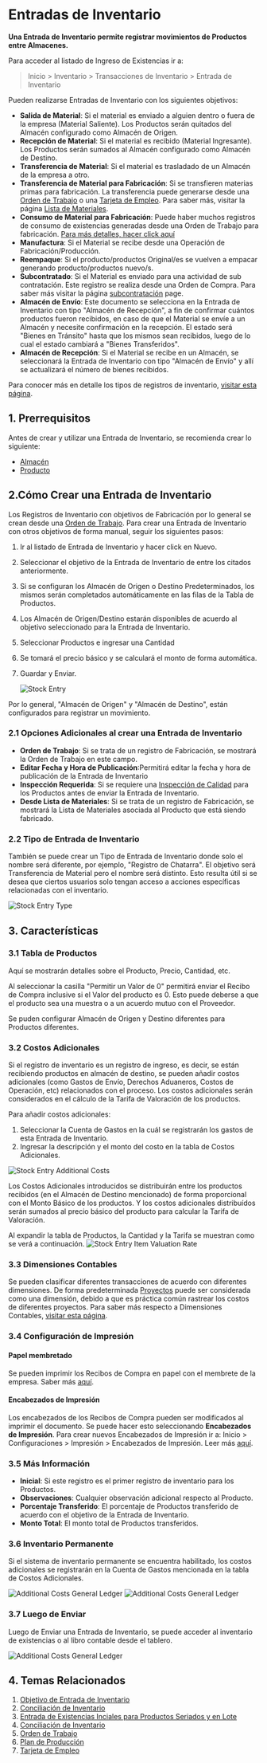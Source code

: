<!-- add-breadcrumbs -->
# Entradas de Inventario

**Una Entrada de Inventario permite registrar movimientos de Productos entre Almacenes.**

Para acceder al listado de Ingreso de Existencias ir a:
> Inicio > Inventario > Transacciones de Inventario > Entrada de Inventario

Pueden realizarse Entradas de Inventario con los siguientes objetivos: 

* **Salida de Material**: Si el material es enviado a alguien dentro o fuera de la empresa (Material Saliente). Los Productos serán quitados del Almacén configurado como Almacén de Origen.
* **Recepción de Material**: Si el material es recibido (Material Ingresante). Los Productos serán sumados al Almacén configurado como Almacén de Destino. 
* **Transferencia de Material**: Si el material es trasladado de un Almacén de la empresa a otro.
* **Transferencia de Material para Fabricación**: Si se transfieren materias primas para fabricación. La transferencia puede generarse desde una [Orden de Trabajo](/docs/user/manual/en/manufacturing/work-order) o una [Tarjeta de Empleo](/docs/user/manual/en/manufacturing/job-card). Para saber más, visitar la página [Lista de Materiales](/docs/user/manual/en/manufacturing/bill-of-materials).
* **Consumo de Material para Fabricación**: Puede haber muchos registros de consumo de existencias generadas desde una Orden de Trabajo para fabricación. [Para más detalles, hacer click aquí](/docs/user/manual/en/manufacturing/articles/material_consumption)
* **Manufactura**: Si el Material se recibe desde una Operación de Fabricación/Producción. 
* **Reempaque**: Si el producto/productos Original/es se vuelven a empacar generando producto/productos nuevo/s. 
* **Subcontratado**: Si el Material es enviado para una actividad de sub contratación. Este registro se realiza desde una Orden de Compra. Para saber más visitar la página [subcontratación](/docs/user/manual/en/manufacturing/subcontracting) page.
* **Almacén de Envío**: Este documento se selecciona en la Entrada de Inventario con tipo "Almacén de Recepción", a fin de confirmar cuántos productos fueron recibidos, en caso de que el Material se envíe a un Almacén y necesite confirmación en la recepción. El estado será "Bienes en Tránsito" hasta que los mismos sean recibidos, luego de lo cual el estado cambiará a "Bienes Transferidos". 
* **Almacén de Recepción**: Si el Material se recibe en un Almacén, se seleccionará la Entrada de Inventario con tipo "Almacén de Envío" y allí se actualizará el número de bienes recibidos. 

Para conocer más en detalle los tipos de registros de inventario, [visitar esta página](/docs/user/manual/en/stock/articles/stock-entry-purpose).


## 1. Prerrequisitos
Antes de crear y utilizar una Entrada de Inventario, se recomienda crear lo siguiente: 

* [Almacén](/docs/user/manual/en/stock/warehouse)
* [Producto](/docs/user/manual/en/stock/item)


## 2.Cómo Crear una Entrada de Inventario
Los Registros de Inventario con objetivos de Fabricación por lo general se crean desde una [Orden de Trabajo](/docs/user/manual/en/manufacturing/work-order). Para crear una Entrada de Inventario con otros objetivos de forma manual, seguir los siguientes pasos:

1. Ir al listado de Entrada de Inventario y hacer click en Nuevo.
1. Seleccionar el objetivo de la Entrada de Inventario de entre los citados anteriormente.
1. Si se configuran los Almacén de Origen o Destino Predeterminados, los mismos serán completados automáticamente en las filas de la Tabla de Productos. 
1. Los Almacén de Origen/Destino estarán disponibles de acuerdo al objetivo seleccionado para la Entrada de Inventario. 
1. Seleccionar Productos e ingresar una Cantidad
1. Se tomará el precio básico y se calculará el monto de forma automática.
1. Guardar y Enviar.

    <img class="screenshot" alt="Stock Entry" src="{{docs_base_url}}/assets/img/stock/stock-entry.png">

Por lo general, "Almacén de Origen" y "Almacén de Destino", están configurados para registrar un movimiento.

### 2.1 Opciones Adicionales al crear una Entrada de Inventario

* **Orden de Trabajo**: Si se trata de un registro de Fabricación, se mostrará la Orden de Trabajo en este campo. 
* **Editar Fecha y Hora de Publicación**:Permitirá editar la fecha y hora de publicación de la Entrada de Inventario 
* **Inspección Requerida**: Si se requiere una [Inspección de Calidad](/docs/user/manual/en/stock/quality-inspection) para los Productos antes de enviar la Entrada de Inventario. 
* **Desde Lista de Materiales**: Si se trata de un registro de Fabricación, se mostrará la Lista de Materiales asociada al Producto que está siendo fabricado. 

### 2.2 Tipo de Entrada de Inventario
También se puede crear un Tipo de Entrada de Inventario donde solo el nombre será diferente, por ejemplo, "Registro de Chatarra". El objetivo será Transferencia de Material pero el nombre será distinto. Esto resulta útil si se desea que ciertos usuarios solo tengan acceso a acciones específicas relacionadas con el inventario. 

![Stock Entry Type](/docs/assets/img/stock/stock-entry-type.png)

## 3. Características

### 3.1 Tabla de Productos
Aquí se mostrarán detalles sobre el Producto, Precio, Cantidad, etc. 

Al seleccionar la casilla "Permitir un Valor de 0" permitirá enviar el Recibo de Compra inclusive si el Valor del producto es 0. Esto puede deberse a que el producto sea una muestra o a un acuerdo mutuo con el Proveedor.

Se puden configurar Almacén de Origen y Destino diferentes para Productos diferentes. 

### 3.2 Costos Adicionales

Si el registro de inventario es un registro de ingreso, es decir, se están recibiendo productos en almacén de destino, se pueden añadir costos adicionales (como Gastos de Envío, Derechos Aduaneros, Costos de Operación, etc) relacionados  con el proceso. Los costos adicionales serán considerados en el cálculo de la Tarifa de Valoración de los productos. 

Para añadir costos adicionales:

1. Seleccionar la Cuenta de Gastos en la cuál se registrarán los gastos de esta Entrada de Inventario. 
1. Ingresar la descripción y el monto del costo en la tabla de Costos Adicionales. 

<img class="screenshot" alt="Stock Entry Additional Costs" src="{{docs_base_url}}/assets/img/stock/additional-costs-table.png">

Los Costos Adicionales introducidos se distribuirán entre los productos recibidos (en el Almacén de Destino mencionado) de forma proporcional con el Monto Básico de los productos. Y los costos adicionales distribuídos serán sumados al precio básico del producto para calcular la Tarifa de Valoración. 

Al expandir la tabla de Productos, la Cantidad y la Tarifa se muestran como se verá a continuación.
<img class="screenshot" alt="Stock Entry Item Valuation Rate" src="{{docs_base_url}}/assets/img/stock/stock-entry-item-valuation-rate.png">

### 3.3 Dimensiones Contables
Se pueden clasificar diferentes transacciones de acuerdo con diferentes dimensiones. De forma predeterminada [Proyectos](/docs/user/manual/en/projects/project) puede ser considerada como una dimensión, debido a que es práctica común rastrear los costos de diferentes proyectos. Para saber más respecto a Dimensiones Contables, [visitar esta página](/docs/user/manual/en/accounts/accounting-dimensions).

### 3.4 Configuración de Impresión

#### Papel membretado
Se pueden imprimir los Recibos de Compra en papel con el membrete de la empresa. Saber más [aquí](/docs/user/manual/en/setting-up/print/letter-head).

#### Encabezados de Impresión
Los encabezados de los Recibos de Compra pueden ser modificados al imprimir el documento. Se puede hacer esto seleccionando **Encabezados de Impresión**. Para crear nuevos Encabezados de Impresión ir a: Inicio > Configuraciones > Impresión > Encabezados de Impresión. Leer más [aquí](/docs/user/manual/en/setting-up/print/print-headings).

### 3.5 Más Información

* **Inicial**: Si este registro es el primer registro de inventario para los Productos.
* **Observaciones**: Cualquier observación adicional respecto al Producto.
* **Porcentaje Transferido**: El porcentaje de Productos transferido de acuerdo con el objetivo de la Entrada de Inventario. 
* **Monto Total**: El monto total de Productos transferidos.

### 3.6 Inventario Permanente

Si el sistema de inventario permanente se encuentra habilitado, los costos adicionales se registrarán en la Cuenta de Gastos mencionada en la tabla de Costos Adicionales. 

<img class="screenshot" alt="Additional Costs General Ledger" src="{{docs_base_url}}/assets/img/stock/stock-entry-additional-cost.png">

<img class="screenshot" alt="Additional Costs General Ledger" src="{{docs_base_url}}/assets/img/stock/additional-costs-general-ledger.png">

### 3.7 Luego de Enviar
Luego de Enviar una Entrada de Inventario, se puede acceder al inventario de existencias o al libro contable desde el tablero. 

<img class="screenshot" alt="Additional Costs General Ledger" src="{{docs_base_url}}/assets/img/stock/stock-entry-submit.png">

## 4. Temas Relacionados
1. [Objetivo de Entrada de Inventario](/docs/user/manual/en/stock/articles/stock-entry-purpose)
1. [Conciliación de Inventario](/docs/user/manual/en/stock/stock-reconciliation)
1. [Entrada de Existencias Inciales para Productos Seriados y en Lote ](/docs/user/manual/en/stock/articles/opening-stock-balance-entry-for-serialized-and-batch-item)
1. [Conciliación de Inventario](/docs/user/manual/en/stock/stock-reconciliation)
1. [Orden de Trabajo](/docs/user/manual/en/manufacturing/work-order)
1. [Plan de Producción](/docs/user/manual/en/manufacturing/production-plan)
1. [Tarjeta de Empleo](/docs/user/manual/en/manufacturing/job-card)
